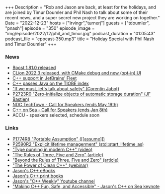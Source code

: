 +++
Description = "Rob and Jason are back, at least for the holidays, and are joined by Timur Doumler and Phil Nash to talk about some of their recent news, and a super secret new project they are working on together."
Date = "2022-12-23"
hosts = ["irvingr","turnerj"]
guests = ["tdoumler", "pnash"]
episode = "350"
episode_image = "img/episode/2022/12/phil_and_timur.jpg"
podcast_duration = "01:05:43"
podcast_file = "cppcast-350.mp3"
title = "Holiday Special with Phil Nash and Timur Doumler"
+++

### News ###

 - [Boost 1.81.0 released](https://www.boost.org/users/history/version_1_81_0.html)
 - [CLion 2022.3 released, with CMake debug and new (opt-in) UI](https://www.jetbrains.com/clion/whatsnew/)
 - [C++ support in JetBrains' Fleet](https://twitter.com/JetBrains_Fleet/status/1603771443464097792)
 - [C++ passes Java on the TIOBE index](https://www.tiobe.com/tiobe-index/)
 - ["If we must, let's talk about safety" (Corentin Jabot)](https://cor3ntin.github.io/posts/safety/)
 - [P2723R0 "Zero-initialize objects of automatic storage duration" (JF Bastien)](https://www.open-std.org/jtc1/sc22/wg21/docs/papers/2022/p2723r0.html)
 - [NDC TechTown - Call for Speakers (ends May 19th)](https://ndctechtown.com/call-for-papers)
 - [C++ on Sea - Call for Speakers (ends Jan 8th)](https://cpponsea.uk/news/the-2023-call-for-speakers-opens.html)
 - ACCU - speakers selected, schedule soon

 ### Links ###

 - [P1774R8 "Portable Assumption" ([[assume]])](https://www.open-std.org/jtc1/sc22/wg21/docs/papers/2022/p1774r8.pdf)
 - [P2590R2 "Explicit lifetime managerment" (std::start_lifetime_as)](https://www.open-std.org/jtc1/sc22/wg21/docs/papers/2022/p2590r2.pdf)
 - ["Type punning in modern C++" (video)](https://www.youtube.com/watch?v=_qzMpk-22cc)
 - ["The Rules of Three, Five and Zero" (article)](https://www.sonarsource.com/blog/the-rules-of-three-five-and-zero/)
 - ["Beyond the Rules of Three, Five and Zero" (article)](https://www.sonarsource.com/blog/beyond-the-rules-of-three-five-and-zero/)
 - ["The Power of Clean C++" (webinar)](https://www.youtube.com/watch?v=c4BGTEfw0Go)
 - [Jason's C++ eBooks](https://leanpub.com/u/jason_turner)
 - [Jason's C++ print books](https://amzn.to/3vckEC6)
 - [Jason's "C++ Weekly" Youtube channel](https://www.youtube.com/@cppweekly)
 - ["Making C++ Fun, Safe, and Accessible" - Jason's C++ on Sea keynote](https://www.youtube.com/watch?v=HlaoxhmThmk)
